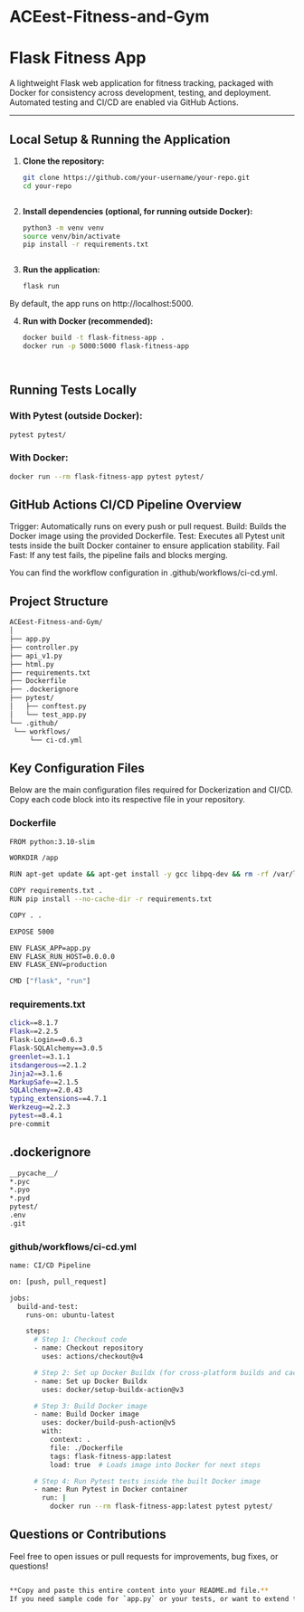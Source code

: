 # ACEest-Fitness-and-Gym


# Flask Fitness App

A lightweight Flask web application for fitness tracking, packaged with Docker for consistency across development, testing, and deployment. Automated testing and CI/CD are enabled via GitHub Actions.

---

## Local Setup & Running the Application

1. **Clone the repository:**
   ```bash
   git clone https://github.com/your-username/your-repo.git
   cd your-repo



2. **Install dependencies (optional, for running outside Docker):**
   ```bash 
   python3 -m venv venv 
   source venv/bin/activate
   pip install -r requirements.txt



3. **Run the application:**
    ```bash
    flask run

By default, the app runs on http://localhost:5000.


4. **Run with Docker (recommended):**
   ```bash
   docker build -t flask-fitness-app .
   docker run -p 5000:5000 flask-fitness-app




## Running Tests Locally


### With Pytest (outside Docker):
   ```bash
   pytest pytest/
```
     


### With Docker:
   ```bash
   docker run --rm flask-fitness-app pytest pytest/
```




## GitHub Actions CI/CD Pipeline Overview

Trigger: Automatically runs on every push or pull request.
Build: Builds the Docker image using the provided Dockerfile.
Test: Executes all Pytest unit tests inside the built Docker container to ensure application stability.
Fail Fast: If any test fails, the pipeline fails and blocks merging.

You can find the workflow configuration in .github/workflows/ci-cd.yml.

## Project Structure
   ```bash
ACEest-Fitness-and-Gym/
│
├── app.py
├── controller.py
├── api_v1.py
├── html.py
├── requirements.txt
├── Dockerfile
├── .dockerignore
├── pytest/
│   ├── conftest.py
│   └── test_app.py
└── .github/
    └── workflows/
        └── ci-cd.yml
```


## Key Configuration Files
Below are the main configuration files required for Dockerization and CI/CD.
Copy each code block into its respective file in your repository.

### Dockerfile
```bash
FROM python:3.10-slim

WORKDIR /app

RUN apt-get update && apt-get install -y gcc libpq-dev && rm -rf /var/lib/apt/lists/*

COPY requirements.txt .
RUN pip install --no-cache-dir -r requirements.txt

COPY . .

EXPOSE 5000

ENV FLASK_APP=app.py
ENV FLASK_RUN_HOST=0.0.0.0
ENV FLASK_ENV=production

CMD ["flask", "run"]
```


### requirements.txt
```bash
click==8.1.7
Flask==2.2.5
Flask-Login==0.6.3
Flask-SQLAlchemy==3.0.5
greenlet==3.1.1
itsdangerous==2.1.2
Jinja2==3.1.6
MarkupSafe==2.1.5
SQLAlchemy==2.0.43
typing_extensions==4.7.1
Werkzeug==2.2.3
pytest==8.4.1
pre-commit
```



## .dockerignore
```bash
__pycache__/
*.pyc
*.pyo
*.pyd
pytest/
.env
.git
```


### github/workflows/ci-cd.yml
```bash
name: CI/CD Pipeline

on: [push, pull_request]

jobs:
  build-and-test:
    runs-on: ubuntu-latest

    steps:
      # Step 1: Checkout code
      - name: Checkout repository
        uses: actions/checkout@v4

      # Step 2: Set up Docker Buildx (for cross-platform builds and caching)
      - name: Set up Docker Buildx
        uses: docker/setup-buildx-action@v3

      # Step 3: Build Docker image
      - name: Build Docker image
        uses: docker/build-push-action@v5
        with:
          context: .
          file: ./Dockerfile
          tags: flask-fitness-app:latest
          load: true  # Loads image into Docker for next steps

      # Step 4: Run Pytest tests inside the built Docker image
      - name: Run Pytest in Docker container
        run: |
          docker run --rm flask-fitness-app:latest pytest pytest/
```


## Questions or Contributions
Feel free to open issues or pull requests for improvements, bug fixes, or questions!
```bash

**Copy and paste this entire content into your README.md file.**  
If you need sample code for `app.py` or your tests, or want to extend this with deployment or environment variable management, just let me know!
```


